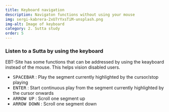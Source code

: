 ```yaml
---
title: Keyboard navigation
description: Navigaton functions without using your mouse
img: sergi-kabrera-2xU7rYxsTiM-unsplash.png
img-alt: Image of keyboard
category: 2. Sutta study
order: 5
---
```


### Listen to a Sutta by using the keyboard
EBT-Site has some functions that can be addressed by using the keayboard instead of the mouse. This helps vision disabled users.
- <kbd>SPACEBAR</kbd> : Play the segment currently highlighted by the cursor/stop playing
- <kbd>ENTER</kbd> : Start continuous play from the segment currently highlighted by the cursor onwards 
- <kbd>ARROW UP</kbd> : Scroll one segment up
- <kbd>ARROW DOWN</kbd> : Scroll one segment down

